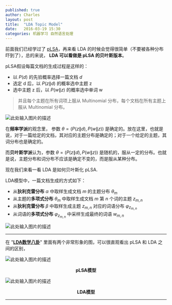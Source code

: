 ```yaml
---
published: true
author: Charles
layout: post
title:  "LDA Topic Model"
date:   2016-03-19 15:30
categories: 机器学习 自然语言处理
---
```


前面我们已经学过了 [pLSA][1]，再来看 LDA 的时候会觉得很简单（不要被各种分布吓到了），总的来说， **LDA 可以看做是 pLSA 的贝叶斯版本**。

pLSA假设每篇文档的生成过程是这样的：

- 以 $P(d)$ 的先验概率选择一篇文档 $d$      
- 选定 d 后，以 $P(z\|d)$ 的概率选中主题 z       
- 选中主题 z 后，以 $P(w\|z)$ 的概率选中单词 w  

> 并且每个主题在所有词项上服从 Multinomial 分布，每个文档在所有主题上服从 Multinomial 分布。

![此处输入图片的描述][2]

在**频率学派**的观念里， 参数 $\theta = (P(z\|d), P(w\|z))$ 是确定的。放在这里，也就是说，对于一篇给定的文档，其对应的主题分布是确定的；对于一个给定的主题，其词分布也是确定的。

而**贝叶斯学派**认为，参数 $\theta = (P(z\|d), P(w\|z))$ 是随机的，服从一定的分布。也就是说，主题分布和词分布不应该是确定不变的，而是服从某种分布。

现在我们来看一看 LDA 是如何贝叶斯化 pLSA.

LDA模型中，一篇文档生成的方式如下：

 - 从**狄利克雷分布** $\alpha$ 中取样生成文档 $m$ 的主题分布 $\theta_m$
 - 从主题的**多项式分布** $\theta_m$ 中取样生成文档 $m$ 第 $n$ 个词的主题 $z_{m,n}$
 - 从**狄利克雷分布** $\beta$ 中取样生成主题 $z_{m,n}$ 对应的词语分布 $\varphi_{z_{m,n}}$
 - 从词语的**多项式分布** $\varphi_{z_{m,n}}$ 中采样生成最终的词语 $w_{m,n}$

![此处输入图片的描述][3]


----------


在 "**[LDA数学八卦][4]**" 里面有两个非常形象的图，可以很直观看出 pLSA 和 LDA 之间的区别，

![此处输入图片的描述][5]
**<p align="center">pLSA模型</p>**

![此处输入图片的描述][6]
**<p align="center">LDA模型</p>**


----------


  [1]: http://charlesx.top/2016/03/Plsa/
  [2]: http://7xjbdi.com1.z0.glb.clouddn.com/2016-03-16_152408.png?imageView2/2/w/300
  [3]: http://7xjbdi.com1.z0.glb.clouddn.com/2016-03-20_165025.png?imageView2/2/w/300
  [4]: http://files.cnblogs.com/files/zhengyuhong/LDA%E6%95%B0%E5%AD%A6%E5%85%AB%E5%8D%A6.pdf
  [5]: http://7xjbdi.com1.z0.glb.clouddn.com/plsa-doc-topic-word.jpg?imageView2/2/w/400
  [6]: http://7xjbdi.com1.z0.glb.clouddn.com/lda-dice.jpg?imageView2/2/w/400
